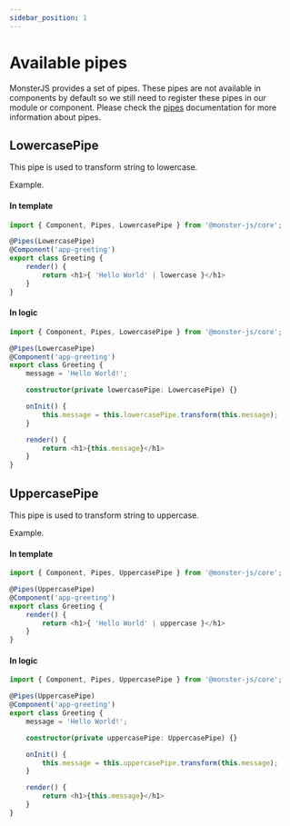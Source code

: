 ```yaml
---
sidebar_position: 1
---
```


# Available pipes

MonsterJS provides a set of pipes.
These pipes are not available in components by default so we still need to register these pipes in our module or component.
Please check the [pipes](/docs/main-concept/pipes) documentation for more information about pipes.

## LowercasePipe

This pipe is used to transform string to lowercase.

Example.

#### In template

```typescript
import { Component, Pipes, LowercasePipe } from '@monster-js/core';

@Pipes(LowercasePipe)
@Component('app-greeting')
export class Greeting {
    render() {
        return <h1>{ 'Hello World' | lowercase }</h1>
    }
}
```

#### In logic

```typescript
import { Component, Pipes, LowercasePipe } from '@monster-js/core';

@Pipes(LowercasePipe)
@Component('app-greeting')
export class Greeting {
    message = 'Hello World!';

    constructor(private lowercasePipe: LowercasePipe) {}

    onInit() {
        this.message = this.lowercasePipe.transform(this.message);
    }

    render() {
        return <h1>{this.message}</h1>
    }
}
```

## UppercasePipe

This pipe is used to transform string to uppercase.

Example.

#### In template

```typescript
import { Component, Pipes, UppercasePipe } from '@monster-js/core';

@Pipes(UppercasePipe)
@Component('app-greeting')
export class Greeting {
    render() {
        return <h1>{ 'Hello World' | uppercase }</h1>
    }
}
```

#### In logic

```typescript
import { Component, Pipes, UppercasePipe } from '@monster-js/core';

@Pipes(UppercasePipe)
@Component('app-greeting')
export class Greeting {
    message = 'Hello World!';

    constructor(private uppercasePipe: UppercasePipe) {}

    onInit() {
        this.message = this.uppercasePipe.transform(this.message);
    }

    render() {
        return <h1>{this.message}</h1>
    }
}
```